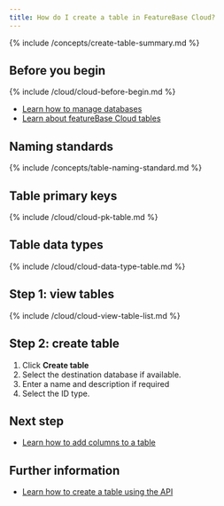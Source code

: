 ```yaml
---
title: How do I create a table in FeatureBase Cloud?
---
```


{% include /concepts/create-table-summary.md %}

## Before you begin

{% include /cloud/cloud-before-begin.md %}
* [Learn how to manage databases](/cloud/cloud-databases/cloud-db-manage)
* [Learn about featureBase Cloud tables](/cloud/cloud-databases/cloud-table-manage)

## Naming standards

{% include /concepts/table-naming-standard.md %}

## Table primary keys

{% include /cloud/cloud-pk-table.md %}

## Table data types

{% include /cloud/cloud-data-type-table.md %}

## Step 1: view tables

{% include /cloud/cloud-view-table-list.md %}

## Step 2: create table

1. Click **Create table**
2. Select the destination database if available.
3. Enter a name and description if required
4. Select the ID type.

## Next step

* [Learn how to add columns to a table](/cloud/cloud-databases/cloud-table-add-column)

## Further information

* [Learn how to create a table using the API](https://api-docs-featurebase-cloud.redoc.ly/v2#operation/createTable)
